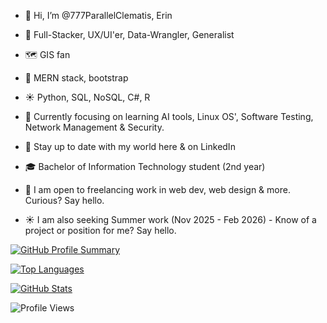 - 👋 Hi, I’m @777ParallelClematis, Erin
- 🪷 Full-Stacker, UX/UI'er, Data-Wrangler, Generalist
- 🗺️ GIS fan
- 🌱 MERN stack, bootstrap
- ☀️ Python, SQL, NoSQL, C#, R
- 🧭 Currently focusing on learning AI tools, Linux OS', Software Testing, Network Management & Security.
- 💫 Stay up to date with my world here & on LinkedIn
- 🎓 Bachelor of Information Technology student (2nd year)

- 💼 I am open to freelancing work in web dev, web design & more. Curious? Say hello.
- ☀️ I am also seeking Summer work (Nov 2025 - Feb 2026) - Know of a project or position for me? Say hello.

  
[![GitHub Profile Summary](https://github-profile-summary-cards.vercel.app/api/cards/profile-details?username=777ParallelClematis&theme=github_dark)](https://github.com/777ParallelClematis)

[![Top Languages](https://github-readme-stats.vercel.app/api/top-langs/?username=777ParallelClematis&layout=compact&theme=tokyonight)](https://github.com/777ParallelClematis)

[![GitHub Stats](https://github-readme-stats.vercel.app/api?username=777ParallelClematis&show_icons=true&hide_rank=true&theme=transparent)](https://github.com/777ParallelClematis)

![Profile Views](https://komarev.com/ghpvc/?username=777ParallelClematis&color=blueviolet&style=flat-square)

